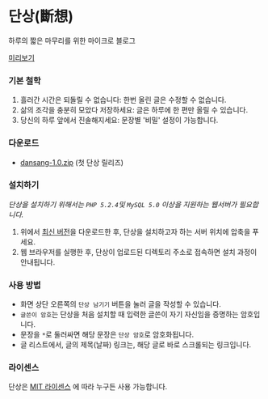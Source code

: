 # 단상(斷想)
하루의 짧은 마무리를 위한 마이크로 블로그

[미리보기](http://www.hyunjun.org/blog)

### 기본 철학
1. 흘러간 시간은 되돌릴 수 없습니다: 한번 올린 글은 수정할 수 없습니다.
2. 삶의 조각을 충분히 모았다 저장하세요: 글은 하루에 한 편만 올릴 수 있습니다.
3. 당신의 하루 앞에서 진솔해지세요: 문장별 '비밀' 설정이 가능합니다.


### 다운로드

  * [dansang-1.0.zip](https://github.com/agemor/dansang/releases/download/1.0/dansang-1.0.zip) (첫 단상 릴리즈)


### 설치하기

*단상을 설치하기 위해서는 `PHP 5.2.4`및 `MySQL 5.0` 이상을 지원하는 웹서버가 필요합니다.*

1. 위에서 [최신 버전](https://github.com/agemor/dansang/releases/download/1.0/dansang-1.0.zip)을 다운로드한 후, 단상을 설치하고자 하는 서버 위치에 압축을 푸세요.
2. 웹 브라우저를 실행한 후, 단상이 업로드된 디렉토리 주소로 접속하면 설치 과정이 안내됩니다.


### 사용 방법

* 화면 상단 오른쪽의 `단상 남기기` 버튼을 눌러 글을 작성할 수 있습니다.
* `글쓴이 암호`는 단상을 처음 설치할 때 입력한 글쓴이 자기 자신임을 증명하는 암호입니다.
* 문장을 `*`로 둘러싸면 해당 문장은 `단상 암호`로 암호화됩니다. 
* 글 리스트에서, 글의 제목(날짜) 링크는, 해당 글로 바로 스크롤되는 링크입니다.


### 라이센스

단상은 [MIT 라이센스](https://github.com/agemor/dansang/blob/master/LICENSE) 에 따라 누구든 사용 가능합니다.